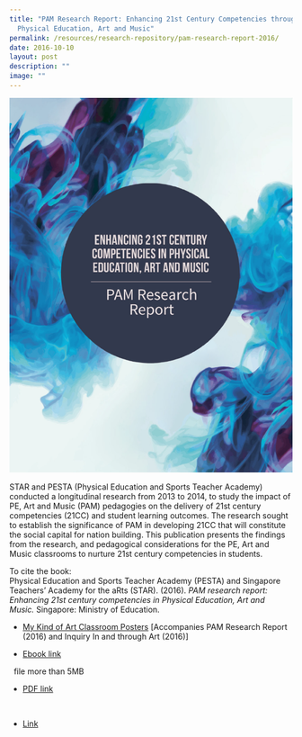 ```yaml
---
title: "PAM Research Report: Enhancing 21st Century Competencies through
  Physical Education, Art and Music"
permalink: /resources/research-repository/pam-research-report-2016/
date: 2016-10-10
layout: post
description: ""
image: ""
---
```

<img src="/images/ce71f8c66u0548.png" 
         style="width:600px"
	/>
<br>


STAR and PESTA (Physical Education and Sports Teacher Academy) conducted a longitudinal research from 2013 to 2014, to study the impact of PE, Art and Music (PAM) pedagogies on the delivery of 21st century competencies (21CC) and student learning outcomes. The research sought to establish the significance of PAM in developing 21CC that will constitute the social capital for nation building. This publication presents the findings from the research, and pedagogical considerations for the PE, Art and Music classrooms to nurture 21st century competencies in students. 

To cite the book:   
Physical Education and Sports Teacher Academy (PESTA) and Singapore Teachers’ Academy for the aRts (STAR). (2016). _PAM research report: Enhancing 21st century competencies in Physical Education, Art and Music._ Singapore: Ministry of Education.

*   [My Kind of Art Classroom Posters](https://www.opal2.moe.edu.sg/app/ccpm/content/29b0e0f4-b185-4ede-b57d-65786c165901) \[Accompanies PAM Research Report (2016) and Inquiry In and through Art (2016)\]

* [Ebook link](https://www.joomag.com/magazine/pam-research-report/0284074001458527022?short)

 
file more than 5MB
* [PDF link](https://academyofsingaporeteachers.moe.edu.sg/docs/librariesprovider4/research-publication/pam-full-single.pdf?sfvrsn=5d4939d0_2)

 

* [Link](https://www.opal2.moe.edu.sg/app/ccpm/content/fb6f671b-8468-4f36-ab59-013659ae763a)